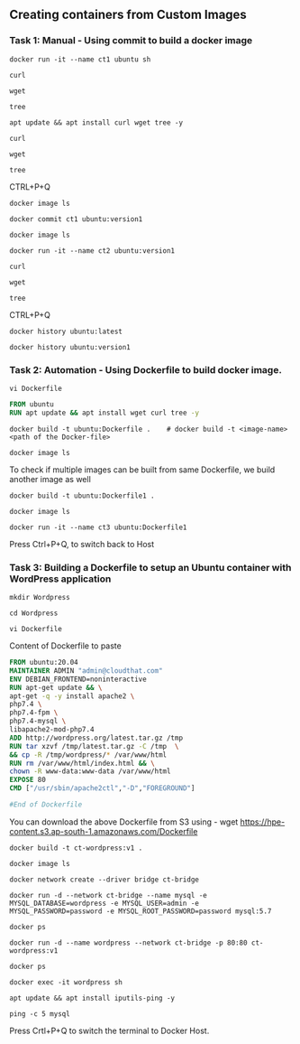 ## Creating containers from Custom Images
### Task 1: Manual - Using commit to build a docker image
```
docker run -it --name ct1 ubuntu sh
```
```
curl
```
```
wget
```
```
tree
```
```
apt update && apt install curl wget tree -y
```
```
curl
```
```
wget
```
```
tree
```
CTRL+P+Q
```
docker image ls
```
```
docker commit ct1 ubuntu:version1
```
```
docker image ls
```
```
docker run -it --name ct2 ubuntu:version1
```
```
curl
```
```
wget
```
```
tree
```
CTRL+P+Q
```
docker history ubuntu:latest
```
```
docker history ubuntu:version1
```


### Task 2: Automation - Using Dockerfile to build docker image.
```
vi Dockerfile
```
```Dockerfile
FROM ubuntu
RUN apt update && apt install wget curl tree -y
```
```
docker build -t ubuntu:Dockerfile .    # docker build -t <image-name> <path of the Docker-file>
```
```
docker image ls
```
To check if multiple images can be built from same Dockerfile, we build another image as well
```
docker build -t ubuntu:Dockerfile1 .
```
```
docker image ls
```
```
docker run -it --name ct3 ubuntu:Dockerfile1
```
Press Ctrl+P+Q, to switch back to Host

### Task 3: Building a Dockerfile to setup an Ubuntu container with WordPress application

```
mkdir Wordpress
```
```
cd Wordpress
```
```
vi Dockerfile
```
Content of Dockerfile to paste
```Dockerfile
FROM ubuntu:20.04
MAINTAINER ADMIN "admin@cloudthat.com"
ENV DEBIAN_FRONTEND=noninteractive
RUN apt-get update && \
apt-get -q -y install apache2 \
php7.4 \
php7.4-fpm \
php7.4-mysql \
libapache2-mod-php7.4
ADD http://wordpress.org/latest.tar.gz /tmp
RUN tar xzvf /tmp/latest.tar.gz -C /tmp  \
&& cp -R /tmp/wordpress/* /var/www/html
RUN rm /var/www/html/index.html && \
chown -R www-data:www-data /var/www/html
EXPOSE 80
CMD ["/usr/sbin/apache2ctl","-D","FOREGROUND"]

#End of Dockerfile
```
You can download the above Dockerfile from S3 using - wget https://hpe-content.s3.ap-south-1.amazonaws.com/Dockerfile
```
docker build -t ct-wordpress:v1 .
```
```
docker image ls
```
```
docker network create --driver bridge ct-bridge
```
```
docker run -d --network ct-bridge --name mysql -e MYSQL_DATABASE=wordpress -e MYSQL_USER=admin -e MYSQL_PASSWORD=password -e MYSQL_ROOT_PASSWORD=password mysql:5.7
```
```
docker ps
```
```
docker run -d --name wordpress --network ct-bridge -p 80:80 ct-wordpress:v1
```
```
docker ps
```
```
docker exec -it wordpress sh
```
```
apt update && apt install iputils-ping -y
```
```
ping -c 5 mysql
```
Press Crtl+P+Q to switch the terminal to Docker Host.

